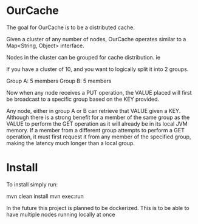 # OurCache

The goal for OurCache is to be a distributed cache.

Given a cluster of any number of nodes, OurCache operates similar to a Map<String, Object> interface.

Nodes in the cluster can be grouped for cache distribution. ie

If you have a cluster of 10, and you want to logically split it into 2 groups.

Group A: 5 members
Group B: 5 members

Now when any node receives a PUT operation, the VALUE placed
will first be broadcast to a specific group based on the KEY provided.


Any node, either in group A or B can retrieve that VALUE given a KEY.
Although there is a strong benefit for a member of the same group as the VALUE to perform the GET operation as it will already be in its local JVM memory.
If a member from a different group attempts to perform a GET operation, it must first request it from any member of the specified group, making the latency much longer than a local group.




# Install

To install simply run:

mvn clean install
mvn exec:run

In the future this project is planned to be dockerized. 
This is to be able to have multiple nodes running locally at once
